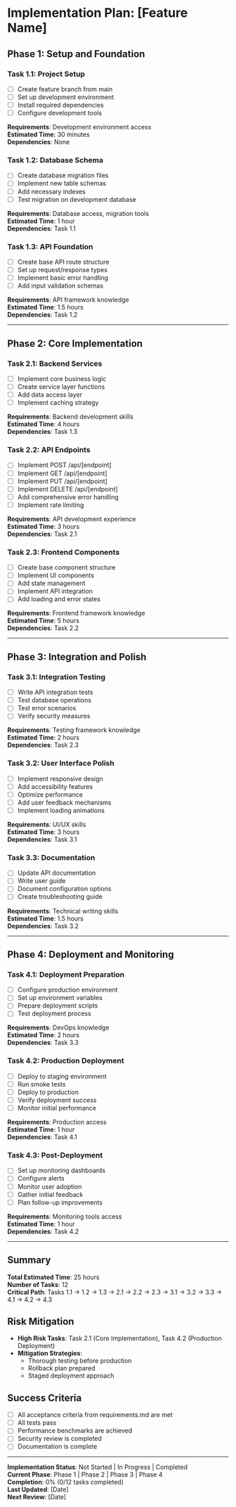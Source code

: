 # Implementation Plan: [Feature Name]

## Phase 1: Setup and Foundation

### Task 1.1: Project Setup
- [ ] Create feature branch from main
- [ ] Set up development environment
- [ ] Install required dependencies
- [ ] Configure development tools

**Requirements**: Development environment access  
**Estimated Time**: 30 minutes  
**Dependencies**: None  

### Task 1.2: Database Schema
- [ ] Create database migration files
- [ ] Implement new table schemas
- [ ] Add necessary indexes
- [ ] Test migration on development database

**Requirements**: Database access, migration tools  
**Estimated Time**: 1 hour  
**Dependencies**: Task 1.1  

### Task 1.3: API Foundation
- [ ] Create base API route structure
- [ ] Set up request/response types
- [ ] Implement basic error handling
- [ ] Add input validation schemas

**Requirements**: API framework knowledge  
**Estimated Time**: 1.5 hours  
**Dependencies**: Task 1.2  

---

## Phase 2: Core Implementation

### Task 2.1: Backend Services
- [ ] Implement core business logic
- [ ] Create service layer functions
- [ ] Add data access layer
- [ ] Implement caching strategy

**Requirements**: Backend development skills  
**Estimated Time**: 4 hours  
**Dependencies**: Task 1.3  

### Task 2.2: API Endpoints
- [ ] Implement POST /api/[endpoint]
- [ ] Implement GET /api/[endpoint]
- [ ] Implement PUT /api/[endpoint]
- [ ] Implement DELETE /api/[endpoint]
- [ ] Add comprehensive error handling
- [ ] Implement rate limiting

**Requirements**: API development experience  
**Estimated Time**: 3 hours  
**Dependencies**: Task 2.1  

### Task 2.3: Frontend Components
- [ ] Create base component structure
- [ ] Implement UI components
- [ ] Add state management
- [ ] Implement API integration
- [ ] Add loading and error states

**Requirements**: Frontend framework knowledge  
**Estimated Time**: 5 hours  
**Dependencies**: Task 2.2  

---

## Phase 3: Integration and Polish

### Task 3.1: Integration Testing
- [ ] Write API integration tests
- [ ] Test database operations
- [ ] Test error scenarios
- [ ] Verify security measures

**Requirements**: Testing framework knowledge  
**Estimated Time**: 2 hours  
**Dependencies**: Task 2.3  

### Task 3.2: User Interface Polish
- [ ] Implement responsive design
- [ ] Add accessibility features
- [ ] Optimize performance
- [ ] Add user feedback mechanisms
- [ ] Implement loading animations

**Requirements**: UI/UX skills  
**Estimated Time**: 3 hours  
**Dependencies**: Task 3.1  

### Task 3.3: Documentation
- [ ] Update API documentation
- [ ] Write user guide
- [ ] Document configuration options
- [ ] Create troubleshooting guide

**Requirements**: Technical writing skills  
**Estimated Time**: 1.5 hours  
**Dependencies**: Task 3.2  

---

## Phase 4: Deployment and Monitoring

### Task 4.1: Deployment Preparation
- [ ] Configure production environment
- [ ] Set up environment variables
- [ ] Prepare deployment scripts
- [ ] Test deployment process

**Requirements**: DevOps knowledge  
**Estimated Time**: 2 hours  
**Dependencies**: Task 3.3  

### Task 4.2: Production Deployment
- [ ] Deploy to staging environment
- [ ] Run smoke tests
- [ ] Deploy to production
- [ ] Verify deployment success
- [ ] Monitor initial performance

**Requirements**: Production access  
**Estimated Time**: 1 hour  
**Dependencies**: Task 4.1  

### Task 4.3: Post-Deployment
- [ ] Set up monitoring dashboards
- [ ] Configure alerts
- [ ] Monitor user adoption
- [ ] Gather initial feedback
- [ ] Plan follow-up improvements

**Requirements**: Monitoring tools access  
**Estimated Time**: 1 hour  
**Dependencies**: Task 4.2  

---

## Summary

**Total Estimated Time**: 25 hours  
**Number of Tasks**: 12  
**Critical Path**: Tasks 1.1 → 1.2 → 1.3 → 2.1 → 2.2 → 2.3 → 3.1 → 3.2 → 3.3 → 4.1 → 4.2 → 4.3  

## Risk Mitigation

- **High Risk Tasks**: Task 2.1 (Core Implementation), Task 4.2 (Production Deployment)
- **Mitigation Strategies**: 
  - Thorough testing before production
  - Rollback plan prepared
  - Staged deployment approach

## Success Criteria

- [ ] All acceptance criteria from requirements.md are met
- [ ] All tests pass
- [ ] Performance benchmarks are achieved
- [ ] Security review is completed
- [ ] Documentation is complete

---

**Implementation Status**: Not Started | In Progress | Completed  
**Current Phase**: Phase 1 | Phase 2 | Phase 3 | Phase 4  
**Completion**: 0% (0/12 tasks completed)  
**Last Updated**: [Date]  
**Next Review**: [Date]